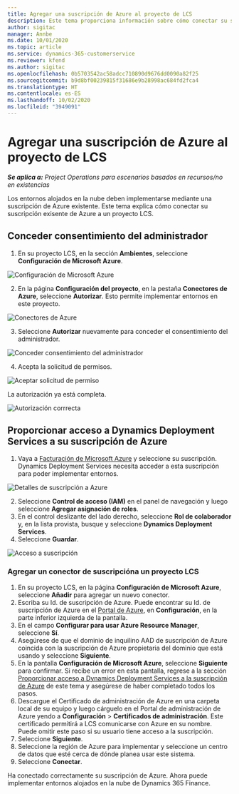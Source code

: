 ```yaml
---
title: Agregar una suscripción de Azure al proyecto de LCS
description: Este tema proporciona información sobre cómo conectar su suscripción de Azure a un proyecto LCS.
author: sigitac
manager: Annbe
ms.date: 10/01/2020
ms.topic: article
ms.service: dynamics-365-customerservice
ms.reviewer: kfend
ms.author: sigitac
ms.openlocfilehash: 0b5703542ac58adcc710890d9676dd0090a82f25
ms.sourcegitcommit: b9d8bf00239815f31686e9b28998ac684fd2fca4
ms.translationtype: HT
ms.contentlocale: es-ES
ms.lasthandoff: 10/02/2020
ms.locfileid: "3949091"
---
```

# <a name="add-an-azure-subscription-to-lcs-project"></a>Agregar una suscripción de Azure al proyecto de LCS

_**Se aplica a:** Project Operations para escenarios basados en recursos/no en existencias_

Los entornos alojados en la nube deben implementarse mediante una suscripción de Azure existente. Este tema explica cómo conectar su suscripción exisente de Azure a un proyecto LCS. 

## <a name="grant-admin-consent"></a>Conceder consentimiento del administrador

1. En su proyecto LCS, en la sección **Ambientes**, seleccione **Configuración de Microsoft Azure**.

![Configuración de Microsoft Azure](./media/1MicrosoftAzureSettings.png)

2. En la página **Configuración del proyecto**, en la pestaña **Conectores de Azure**, seleccione **Autorizar**. Esto permite implementar entornos en este proyecto.

![Conectores de Azure](./media/2AzureConnectors.png)

3. Seleccione **Autorizar** nuevamente para conceder el consentimiento del administrador.

![Conceder consentimiento del administrador](./media/3GrantAdminConsent.png)

4. Acepta la solicitud de permisos.

![Aceptar solicitud de permiso](./media/4AcceptPermissionRequest.png)

La autorización ya está completa. 

![Autorización corrrecta](./media/5AuthorizationComplete.png)

## <a name="provide-dynamics-deployment-services-access-to-your-azure-subscription"></a><a name="provide"></a>Proporcionar acceso a Dynamics Deployment Services a su suscripción de Azure

1. Vaya a [Facturación de Microsoft Azure](https://portal.azure.com/#blade/Microsoft\_Azure\_Billing/SubscriptionsBlade) y seleccione su suscripción. Dynamics Deployment Services necesita acceder a esta suscripción para poder implementar entornos.

![Detalles de suscripción a Azure](./media/6AzureSubscription.png)

2. Seleccione **Control de acceso (IAM)** en el panel de navegación y luego seleccione **Agregar asignación de roles**.
3. En el control deslizante del lado derecho, seleccione **Rol de colaborador** y, en la lista provista, busque y seleccione **Dynamics Deployment Services**. 
4. Seleccione **Guardar**.

![Acceso a suscripción](./media/7SubscriptionAccess.png)

### <a name="add-a-subscription-connector-to-an-lcs-project"></a>Agregar un conector de suscripcióna un proyecto LCS

1. En su proyecto LCS, en la página **Configuración de Microsoft Azure**, seleccione **Añadir** para agregar un nuevo conector.
2. Escriba su Id. de suscripción de Azure. Puede encontrar su Id. de suscripción de Azure en el [Portal de Azure](https://ms.portal.azure.com/), en **Configuración**, en la parte inferior izquierda de la pantalla.
3. En el campo **Configurar para usar Azure Resource Manager**, seleccione **Sí**.
4. Asegúrese de que el dominio de inquilino AAD de suscripción de Azure coincida con la suscripción de Azure propietaria del dominio que está usando y seleccione **Siguiente**.
5. En la pantalla **Configuración de Microsoft Azure**, seleccione **Siguiente** para confirmar. Si recibe un error en esta pantalla, regrese a la sección [Proporcionar acceso a Dynamics Deployment Services a la suscripción de Azure](#provide) de este tema y asegúrese de haber completado todos los pasos.
6. Descargue el Certificado de administración de Azure en una carpeta local de su equipo y luego cárguelo en el Portal de administración de Azure yendo a **Configuración** > **Certificados de administración**. Este certificado permitirá a LCS comunicarse con Azure en su nombre. Puede omitir este paso si su usuario tiene acceso a la suscripción.
7. Seleccione **Siguiente**.
8. Seleccione la región de Azure para implementar y seleccione un centro de datos que esté cerca de dónde planea usar este sistema.
9.  Seleccione **Conectar**.

Ha conectado correctamente su suscripción de Azure. Ahora puede implementar entornos alojados en la nube de Dynamics 365 Finance.


